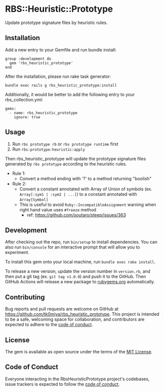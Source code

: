 # RBS::Heuristic::Prototype

Update prototype signature files by heuristic rules.

## Installation

Add a new entry to your Gemfile and run bundle install:

```
group :development do
  gem 'rbs_heuristic_prototype'
end
```

After the installation, please run rake task generator:

```
bundle exec rails g rbs_heuristic_prototype:install
```

Additionally, it would be better to add the following entry to your rbs_collection.yml:

```
gems:
  - name: rbs_heuristic_prototype
    ignore: true
```

## Usage

1. Run `rbs prototype rb` or `rbs prototype runtime` first
2. Run `rbs:prototype:heuristic:apply`

Then rbs_heuristic_prototype will update the prototype signature files generated
by `rbs prototype` according to the heuristic rules.

* Rule 1:
  * Convert a method ending with '?' to a method returning "boolish"
* Rule 2:
  * Convert a constant annotated with Array of Union of symbols (ex. `Array[:sym1 | :sym2 | ...]`) to a constant annotated with `Array[Symbol]`
  * This is useful to avoid `Ruby::IncompatibleAssignment` warning when right hand value uses `#freeze` method
    * ref: https://github.com/soutaro/steep/issues/363

## Development

After checking out the repo, run `bin/setup` to install dependencies. You can also
run `bin/console` for an interactive prompt that will allow you to experiment.

To install this gem onto your local machine, run `bundle exec rake install`.

To release a new version, update the version number in `version.rb`, and then put
a git tag (ex. `git tag v1.0.0`) and push it to the GitHub. Then GitHub Actions
will release a new package to [rubygems.org](https://rubygems.org) automatically.

## Contributing

Bug reports and pull requests are welcome on GitHub at https://github.com/tk0miya/rbs_heuristic_prototype.
This project is intended to be a safe, welcoming space for collaboration, and contributors are
expected to adhere to the [code of conduct](https://github.com/tk0miya/rbs_heuristic_prototype/blob/main/CODE_OF_CONDUCT.md).

## License

The gem is available as open source under the terms of the [MIT License](https://opensource.org/licenses/MIT).

## Code of Conduct

Everyone interacting in the RbsHeuristicPrototype project's codebases, issue trackers is
expected to follow the [code of conduct](https://github.com/tk0miya/rbs_heuristic_prototype/blob/main/CODE_OF_CONDUCT.md).
